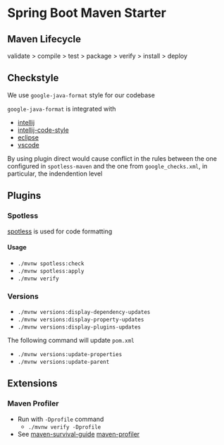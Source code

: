 # Spring Boot Maven Starter

## Maven Lifecycle

validate > compile > test > package > verify > install > deploy

## Checkstyle

We use `google-java-format` style for our codebase

`google-java-format` is integrated with

- [intellij](https://plugins.jetbrains.com/plugin/8527-google-java-format/)
- [intellij-code-style](https://raw.githubusercontent.com/google/styleguide/gh-pages/intellij-java-google-style.xml)
- [eclipse](https://github.com/google/google-java-format/releases)
- [vscode](https://marketplace.visualstudio.com/items?itemName=shengchen.vscode-checkstyle)

By using plugin direct would cause conflict in the rules between the one configured in `spotless-maven` and the one from `google_checks.xml`, in particular, the indendention level

## Plugins

### Spotless

[spotless](https://github.com/diffplug/spotless) is used for code formatting

#### Usage

- `./mvnw spotless:check`
- `./mvnw spotless:apply`
- `./mvnw verify`

### Versions

- `./mvnw versions:display-dependency-updates`
- `./mvnw versions:display-property-updates`
- `./mvnw versions:display-plugins-updates`

The following command will update `pom.xml`

- `./mvnw versions:update-properties`
- `./mvnw versions:update-parent`

## Extensions

### Maven Profiler

- Run with `-Dprofile` command
  - `./mvnw verify -Dprofile`
- See [maven-survival-guide](https://github.com/rfichtner/maven-survival-guide) [maven-profiler](https://github.com/jcgay/maven-profiler)